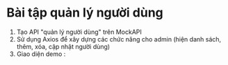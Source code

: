 # Bài tập quản lý người dùng
1. Tạo API "quản lý người dùng" trên MockAPI
2. Sử dụng Axios để xây dựng các chức năng cho admin (hiện danh sách, thêm, xóa, cập nhật
người dùng)
3. Giao diện demo :

